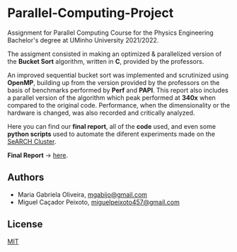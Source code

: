 # Parallel-Computing-Project

Assignment for Parallel Computing Course for the Physics Engineering Bachelor's degree at UMinho University 2021/2022.

The assigment consisted in making an optimized & parallelized version of the **Bucket Sort** algorithm, written in **C**, provided by the professors. 

An improved sequential bucket sort was implemented and scrutinized using **OpenMP**, building up from the version provided by the professors on the basis of benchmarks performed by **Perf** and **PAPI**. This report also includes a parallel version of the algorithm which peak performed at **340x** when compared to the original code. Performance, when the dimensionality or the hardware is changed, was also recorded and critically analyzed.

Here you can find our **final report**, all of the **code** used, and even some **python scripts** used to automate the diferent experiments made on the [SeARCH Cluster](https://www4.di.uminho.pt/search/pt/).


**Final Report** -> [here](Final_Report.pdf).

## Authors
- Maria Gabriela Oliveira, mgabijo@gmail.com
- Miguel Caçador Peixoto, miguelpeixoto457@gmail.com

## License
[MIT](https://choosealicense.com/licenses/mit/)

